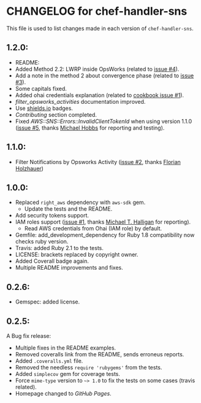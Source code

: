 # CHANGELOG for chef-handler-sns

This file is used to list changes made in each version of `chef-handler-sns`.

## 1.2.0:

* README:
 * Added Method 2.2: LWRP inside OpsWorks (related to [issue #4](https://github.com/onddo/chef-handler-sns/issues/4)).
 * Add a note in the method 2 about convergence phase (related to [issue #3](https://github.com/onddo/chef-handler-sns/issues/3)).
 * Some capitals fixed.
 * Added ohai credentials explanation (related to [cookbook issue #1](https://github.com/onddo/chef_handler_sns-cookbook/issues/1)).
 * *filter_opsworks_activities* documentation improved.
 * Use [shields.io](http://shields.io/) badges.
 * *Contributing* section completed.
* Fixed *AWS::SNS::Errors::InvalidClientTokenId* when using version 1.1.0 ([issue #5](https://github.com/onddo/chef-handler-sns/issues/5), thanks [Michael Hobbs](https://github.com/michaelshobbs) for reporting and testing).

## 1.1.0:

* Filter Notifications by Opsworks Activity ([issue #2](https://github.com/onddo/chef-handler-sns/pull/2), thanks [Florian Holzhauer](https://github.com/fh))

## 1.0.0:

* Replaced `right_aws` dependency with `aws-sdk` gem.
  * Update the tests and the README.
* Add security tokens support.
* IAM roles support ([issue #1](https://github.com/onddo/chef-handler-sns/issues/1), thanks [Michael T. Halligan](https://github.com/mhalligan) for reporting).
  * Read AWS credentials from Ohai (IAM role) by default.
* Gemfile: add_development_dependency for Ruby 1.8 compatibility now checks ruby version.
* Travis: added Ruby 2.1 to the tests.
* LICENSE: brackets replaced by copyright owner.
* Added Coverall badge again.
* Multiple README improvements and fixes.

## 0.2.6:

* Gemspec: added license.

## 0.2.5:

A Bug fix release:
* Multiple fixes in the README examples.
* Removed coveralls link from the README, sends erroneus reports.
* Added `.coveralls.yml` file.
* Removed the needless `require 'rubygems'` from the tests.
* Added `simplecov` gem for coverage tests.
* Force `mime-type` version to `~> 1.0` to fix the tests on some cases (travis related).
* Homepage changed to *GitHub Pages*.

